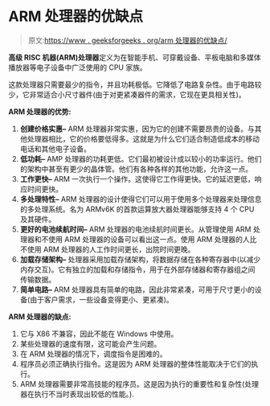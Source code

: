# ARM 处理器的优缺点

> 原文:[https://www . geeksforgeeks . org/arm 处理器的优缺点/](https://www.geeksforgeeks.org/advantages-and-disadvantages-of-arm-processor/)

**高级 RISC 机器(ARM)处理器**定义为在智能手机、可穿戴设备、平板电脑和多媒体播放器等电子设备中广泛使用的 CPU 家族。

这款处理器只需要最少的指令，并且功耗极低。它降低了电路复杂性。由于电路较少，它非常适合小尺寸器件(由于对更紧凑器件的需求，它现在更具相关性)。

**ARM 处理器的优势:**

1.  **创建价格实惠–**
    ARM 处理器非常实惠，因为它的创建不需要昂贵的设备。与其他处理器相比，它的价格要低得多。这就是为什么它们适合制造低成本的移动电话和其他电子设备。
2.  **低功耗–**
    AMP 处理器的功耗更低。它们最初被设计成以较小的功率运行。他们的架构中甚至有更少的晶体管。他们有各种各样的其他功能，允许这一点。
3.  **工作更快–**
    ARM 一次执行一个操作。这使得它工作得更快。它的延迟更低，响应时间更快。
4.  **多处理特性–**
    ARM 处理器的设计使得它们可以用于使用多个处理器来处理信息的多处理系统。名为 ARMv6K 的首款运算放大器处理器能够支持 4 个 CPU 及其硬件。
5.  **更好的电池续航时间–**
    ARM 处理器的电池续航时间更长。从管理使用 ARM 处理器和不使用 ARM 处理器的设备可以看出这一点。使用 ARM 处理器的人比不使用 ARM 处理器的人工作时间更长，出院时间更晚。
6.  **加载存储架构–**
    处理器采用加载存储架构，将数据存储在各种寄存器中(以减少内存交互)。它有独立的加载和存储指令，用于在外部存储器和寄存器组之间传输数据。
7.  **简单电路–**
    ARM 处理器具有简单的电路，因此非常紧凑，可用于尺寸更小的设备(由于客户需求，一些设备变得更小、更紧凑)。

**ARM 处理器的缺点:**

1.  它与 X86 不兼容，因此不能在 Windows 中使用。
2.  某些处理器的速度有限，这可能会产生问题。
3.  在 ARM 处理器的情况下，调度指令是困难的。
4.  程序员必须正确执行指令。这是因为 ARM 处理器的整体性能取决于它们的执行。
5.  ARM 处理器需要非常高技能的程序员。这是因为执行的重要性和复杂性(处理器在执行不当时表现出较低的性能。).